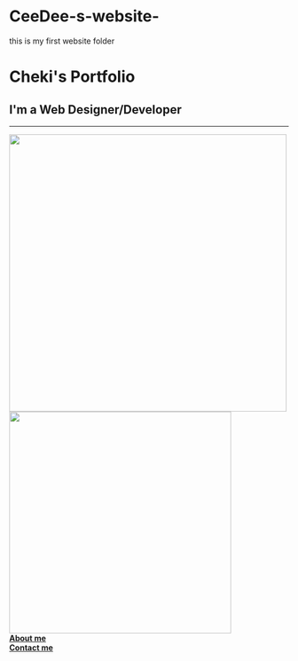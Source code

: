 # CeeDee-s-website-
this is my first website folder
<!DOCTYPE html>
<html lang="en">
<head>
    <meta charset="UTF-8">
    <meta name="viewport" content="width=device-width, initial-scale=1.0">
    <title>Document</title>
</head>
<b/ody> 
    <h1>Cheki's Portfolio</h1>
    <h2>I'm a Web Designer/Developer</h2> 
    <hr>
    <a href="/public/food.html.html"><img src="food.png" alt="" width="500"></a> <br>
    <a href="/public/birthday.html.html"><img src="./birthday.png" alt="" width="400"></a> <br>
    <a href="/public/about.html">About me</a> <br>
    <a href="/public/contact.html">Contact me</a>
</body>
</html>
